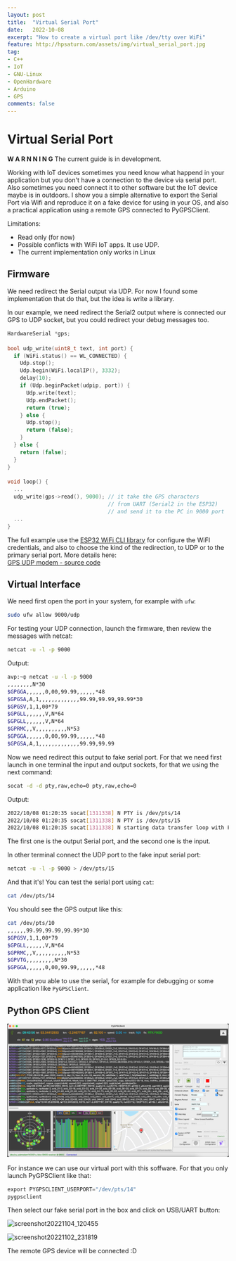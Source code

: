 ```yaml
---
layout: post
title:  "Virtual Serial Port"
date:   2022-10-08
excerpt: "How to create a virtual port like /dev/tty over WiFi"
feature: http://hpsaturn.com/assets/img/virtual_serial_port.jpg
tag:
- C++
- IoT
- GNU-Linux
- OpenHardware
- Arduino
- GPS
comments: false
---
```


# Virtual Serial Port

**W A R N N I N G**
The current guide is in development.

Working with IoT devices sometimes you need know what happend in your application but you don't have a connection to the device via serial port. Also sometimes you need connect it to other software but the IoT device maybe is in outdoors. I show you a simple alternative to export the Serial Port via Wifi and reproduce it on a fake device for using in your OS, and also a practical application using a remote GPS connected to PyGPSClient.

Limitations:

- Read only (for now)
- Possible conflicts with WiFi IoT apps. It use UDP.
- The current implementation only works in Linux

## Firmware

We need redirect the Serial output via UDP. For now I found some implementation that do that, but the idea is write a library.

In our example, we need redirect the Serial2 output where is connected our GPS to UDP socket, but you could redirect your debug messages too.

```cpp
HardwareSerial *gps;

bool udp_write(uint8_t text, int port) {
  if (WiFi.status() == WL_CONNECTED) {
    Udp.stop();
    Udp.begin(WiFi.localIP(), 3332);
    delay(10);
    if (Udp.beginPacket(udpip, port)) {
      Udp.write(text);
      Udp.endPacket();
      return (true);
    } else {
      Udp.stop();
      return (false);
    }
  } else {
    return (false);
  }
}

void loop() {
  ...
  udp_write(gps->read(), 9000); // it take the GPS characters
                                // from UART (Serial2 in the ESP32)
                                // and send it to the PC in 9000 port
  ...
}
```

The full example use the [ESP32 WiFi CLI library](https://github.com/hpsaturn/esp32-wifi-cli#readme) for configure the WiFI credentials, and also to choose the kind of the redirection, to UDP or to the primary serial port. More details here:  
[GPS UDP modem - source code](https://github.com/hpsaturn/esp32-wifi-cli/tree/master/examples/gps-udp-modem)

## Virtual Interface

We need first open the port in your system, for example with `ufw`:

```bash
sudo ufw allow 9000/udp
```

For testing your UDP connection, launch the firmware, then review the messages with netcat:

```bash
netcat -u -l -p 9000
``` 

Output:

```bash
avp:~ȹ netcat -u -l -p 9000 
,,,,,,,,N*30
$GPGGA,,,,,,0,00,99.99,,,,,,*48
$GPGSA,A,1,,,,,,,,,,,,,99.99,99.99,99.99*30
$GPGSV,1,1,00*79
$GPGLL,,,,,,V,N*64
$GPGLL,,,,,,V,N*64
$GPRMC,,V,,,,,,,,,,N*53
$GPGGA,,,,,,0,00,99.99,,,,,,*48
$GPGSA,A,1,,,,,,,,,,,,,99.99,99.99
``` 
Now we need redirect this output to fake serial port. For that we need first launch in one terminal the input and output sockets, for that we using the next command:

```bash
socat -d -d pty,raw,echo=0 pty,raw,echo=0
```

Output:

```bash
2022/10/08 01:20:35 socat[1311338] N PTY is /dev/pts/14
2022/10/08 01:20:35 socat[1311338] N PTY is /dev/pts/15
2022/10/08 01:20:35 socat[1311338] N starting data transfer loop with FDs [5,5] and [7,7]
```
The first one is the output Serial port, and the second one is the input.  

In other terminal connect the UDP port to the fake input serial port:

```bash
netcat -u -l -p 9000 > /dev/pts/15
```

And that it's! You can test the serial port using `cat`:

```bash
cat /dev/pts/14
```

You should see the GPS output like this:

```bash
cat /dev/pts/10
,,,,,,99.99,99.99,99.99*30
$GPGSV,1,1,00*79
$GPGLL,,,,,,V,N*64
$GPRMC,,V,,,,,,,,,,N*53
$GPVTG,,,,,,,,,N*30
$GPGGA,,,,,,0,00,99.99,,,,,,*48

```

With that you able to use the serial, for example for debugging or some application like `PyGPSClient`.

## Python GPS Client

![PyGPSClient](/assets/img/pygpsclient.jpg)

For instance we can use our virtual port with this soffware. For that you only launch PyGPSClient like that: 

```python
export PYGPSCLIENT_USERPORT="/dev/pts/14"
pygpsclient
```

Then select our fake serial port in the box and click on USB/UART button:

![screenshot20221104_120455](https://user-images.githubusercontent.com/423856/199958122-37e0153e-5e3e-4fee-882e-7e3323058e3f.jpg)

![screenshot20221102_231819](https://user-images.githubusercontent.com/423856/199613436-ef607d92-e06d-44ef-8d0f-0e99e49bf481.jpg)


The remote GPS device will be connected :D




